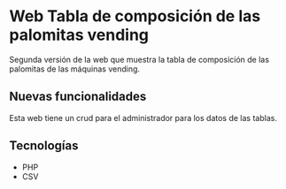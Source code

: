 # Web Tabla de composición de las palomitas vending

Segunda versión de la web que muestra la tabla de composición de las palomitas de las máquinas vending.

## Nuevas funcionalidades

Esta web tiene un crud para el administrador para los datos de las tablas.

## Tecnologías

- PHP
- CSV
